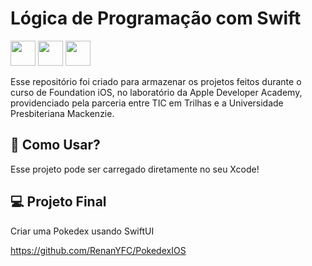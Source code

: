 # Lógica de Programação com Swift
<img
src="https://cdn.jsdelivr.net/gh/devicons/devicon@latest/icons/swift/swift-original.svg" 
style="width: 40px;"
/>
<img
src="https://img.icons8.com/?size=100&id=30840&format=png&color=FFFFFF" 
style="width: 40px;"
/>
<img
src="https://www.mackenzie.br/fileadmin/CONFIGURACOES/DEFAULT_21/Resources/Public/Template/img/logo/mackenzie_w.svg" 
style="height: 40px;"
/>


Esse repositório foi criado para armazenar os projetos feitos durante o curso de Foundation iOS, no laboratório da Apple Developer Academy, providenciado pela parceria entre TIC em Trilhas e a Universidade Presbiteriana Mackenzie.

## 🧩 Como Usar?
Esse projeto pode ser carregado diretamente no seu Xcode!

## 💻 Projeto Final
Criar uma Pokedex usando SwiftUI

https://github.com/RenanYFC/PokedexIOS
